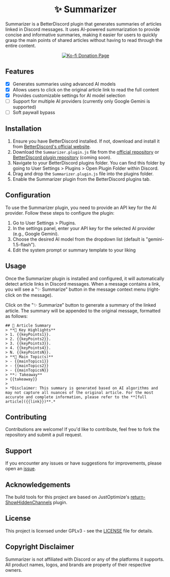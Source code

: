 <h1 align="center">
  ✨ Summarizer
</h1>

<p>
    Summarizer is a BetterDiscord plugin that generates summaries of articles linked in Discord messages. It uses AI-powered summarization to provide concise and informative summaries, making it easier for users to quickly grasp the main points of shared articles without having to read through the entire content.
</p>

<p align="center">
    <a href="https://ko-fi.com/Z8Z2NV2H6">
        <img src="https://ko-fi.com/img/githubbutton_sm.svg" alt="Ko-fi Donation Page">
    </a>
</p>

## Features

-   [x] Generates summaries using advanced AI models
-   [x] Allows users to click on the original article link to read the full content
-   [x] Provides customizable settings for AI model selection
-   [ ] Support for multiple AI providers (currently only Google Gemini is supported)
-   [ ] Soft paywall bypass

## Installation

1. Ensure you have BetterDiscord installed. If not, download and install it from [BetterDiscord's official website](https://betterdiscord.app/).
2. Download the `Summarizer.plugin.js` file from the [official repository](https://github.com/JanitorialMess/Summarizer/releases/latest/download/Summarizer.plugin.js) or [BetterDiscord plugin repository](https://betterdiscord.app/plugins) (coming soon).
3. Navigate to your BetterDiscord plugins folder. You can find this folder by going to User Settings > Plugins > Open Plugin Folder within Discord.
4. Drag and drop the `Summarizer.plugin.js` file into the plugins folder.
5. Enable the Summarizer plugin from the BetterDiscord plugins tab.

## Configuration

To use the Summarizer plugin, you need to provide an API key for the AI provider. Follow these steps to configure the plugin:

1. Go to User Settings > Plugins.
2. In the settings panel, enter your API key for the selected AI provider (e.g., Google Gemini).
3. Choose the desired AI model from the dropdown list (default is "gemini-1.5-flash").
4. Edit the system prompt or summary template to your liking

## Usage

Once the Summarizer plugin is installed and configured, it will automatically detect article links in Discord messages. When a message contains a link, you will see a "✨ Summarize" button in the message context menu (right-click on the message).

Click on the "✨ Summarize" button to generate a summary of the linked article. The summary will be appended to the original message, formatted as follows:

```
## 📰 Article Summary
> **🌟 Key Highlights**
> 1. {{keyPoints1}}.
> 2. {{keyPoints2}}.
> 3. {{keyPoints3}}.
> 4. {{keyPoints4}}.
> N. {{keyPointsN}}.
> **📌 Main Topic(s)**
> - {{mainTopics1}}
> - {{mainTopics2}}
> - {{mainTopicsN}}
> **💡 Takeaway**
> {{takeaway}}
>
> *Disclaimer: This summary is generated based on AI algorithms and may not capture all nuances of the original article. For the most accurate and complete information, please refer to the **[full article]({{link}})**.*
```

## Contributing

Contributions are welcome! If you'd like to contribute, feel free to fork the repository and submit a pull request.

## Support

If you encounter any issues or have suggestions for improvements, please open an [issue](https://github.com/JanitorialMess/Summarizer/issues/new).

## Acknowledgements

The build tools for this project are based on JustOptimize's [return-ShowHiddenChannels](https://github.com/JustOptimize/return-ShowHiddenChannels) plugin.

## License

This project is licensed under GPLv3 - see the [LICENSE](https://github.com/JanitorialMess/Summarizer/blob/main/LICENSE) file for details.

## Copyright Disclaimer

Summarizer is not affiliated with Discord or any of the platforms it supports. All product names, logos, and brands are property of their respective owners.
